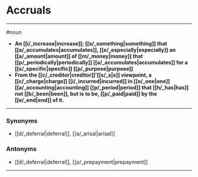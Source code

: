 # Accruals
---
#noun
- **An [[i/_increase|increase]]; [[s/_something|something]] that [[a/_accumulates|accumulates]], [[e/_especially|especially]] an [[a/_amount|amount]] of [[m/_money|money]] that [[p/_periodically|periodically]] [[a/_accumulates|accumulates]] for a [[s/_specific|specific]] [[p/_purpose|purpose]]**
- **From the [[c/_creditor|creditor]]'[[s/_s|s]] viewpoint, a [[c/_charge|charge]] [[i/_incurred|incurred]] in [[o/_one|one]] [[a/_accounting|accounting]] [[p/_period|period]] that [[h/_has|has]] not [[b/_been|been]], but is to be, [[p/_paid|paid]] by the [[e/_end|end]] of it.**
---
### Synonyms
- [[d/_deferral|deferral]], [[a/_arisal|arisal]]
### Antonyms
- [[d/_deferral|deferral]], [[p/_prepayment|prepayment]]
---
